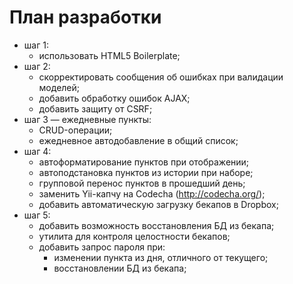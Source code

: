 # План разработки

* шаг 1:
	* использовать HTML5 Boilerplate;
* шаг 2:
	* скорректировать сообщения об ошибках при валидации моделей;
	* добавить обработку ошибок AJAX;
	* добавить защиту от CSRF;
* шаг 3 &mdash; ежедневные пункты:
	* CRUD-операции;
	* ежедневное автодобавление в общий список;
* шаг 4:
	* автоформатирование пунктов при отображении;
	* автоподстановка пунктов из истории при наборе;
	* групповой перенос пунктов в прошедший день;
	* заменить Yii-капчу на Codecha (http://codecha.org/);
	* добавить автоматическую загрузку бекапов в Dropbox;
* шаг 5:
	* добавить возможность восстановления БД из бекапа;
	* утилита для контроля целостности бекапов;
	* добавить запрос пароля при:
		* изменении пункта из дня, отличного от текущего;
		* восстановлении БД из бекапа;

